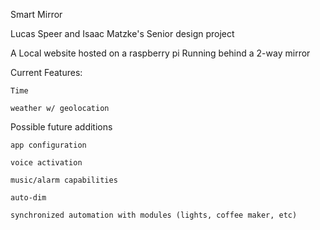 Smart Mirror

Lucas Speer and Isaac Matzke's Senior design project

A Local website hosted on a raspberry pi Running behind a 2-way mirror

Current Features:
	
    Time

    weather w/ geolocation

Possible future additions

    app configuration

    voice activation

    music/alarm capabilities

    auto-dim

    synchronized automation with modules (lights, coffee maker, etc)
